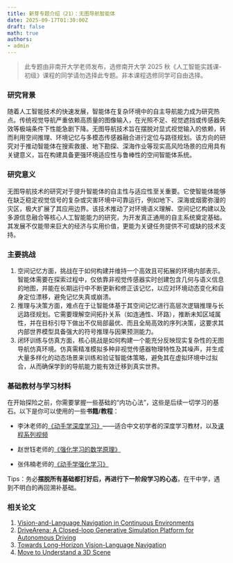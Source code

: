 ```yaml
---
title: 新芽专题介绍（21）：无图导航智能体
date: 2025-09-17T01:30:00Z
draft: false
math: true
authors: 
- admin
---
```


> 此专题由非南开大学老师发布，选修南开大学 2025 秋《人工智能实践课-初级》课程的同学请勿选择此专题。非本课程选修同学可自由选择。

### 研究背景

随着人工智能技术的快速发展，智能体在复杂环境中的自主导航能力成为研究热点。传统视觉导航严重依赖高质量的图像输入，在光照不足、视觉遮挡或传感器失效等极端条件下性能急剧下降。无图导航技术旨在摆脱对显式视觉输入的依赖，转而利用空间推理、环境记忆与多模态传感器融合进行定位与路径规划。该方向的研究对于推动智能体在搜索救援、地下勘探、深海作业等现实高风险场景的应用具有关键意义，旨在构建具备更强环境适应性与鲁棒性的空间智能体系统。



### 研究意义

无图导航技术的研究对于提升智能体的自主性与适应性至关重要。它使智能体能够在缺乏稳定视觉信号的复杂或灾害环境中可靠运行，例如地下、深海或烟雾弥漫的灾区，极大扩展了其应用边界。该技术推动了对环境语义理解、空间记忆构建以及多源信息融合等核心人工智能能力的研究，为开发真正通用的自主系统奠定基础。其发展不仅能带来巨大的经济与实用价值，更能为关键任务提供不可或缺的技术支持。



### 主要挑战

1. 空间记忆方面，挑战在于如何构建并维持一个高效且可拓展的环境内部表示。智能体需要在探索过程中，仅依靠非视觉传感器实时创建包含几何与语义信息的地图，并能在长期运行中不断更新和修正该记忆，以应对环境动态变化和自身定位漂移，避免记忆失真或崩溃。
2. 推理与决策方面，难点在于让智能体基于其空间记忆进行高层次逻辑推理与长远路径规划。它需要理解空间拓扑关系（如连通性、环路），推断未知区域属性，并在目标引导下做出不仅局部最优、而且全局高效的序列决策，这要求其内部世界模型具备强大的符号推理与因果预测能力。
3. 闭环训练与仿真方面，核心挑战是如何构建一个能充分反映现实复杂性的无图导航仿真环境。仿真需精准模拟多种非视觉传感器物理特性及其噪声，并生成大量多样化的动态场景来训练和验证智能体策略，避免其在虚拟环境中过拟合，从而确保学到的导航能力能有效迁移到真实世界。



### 基础教材与学习材料

在开始探险之前，你需要掌握一些基础的“内功心法”，这些是后续一切学习的基石。以下是你可以使用的一些**书籍/教程**：

* 李沐老师的[《动手学深度学习》](https://zh.d2l.ai/)——适合中文初学者的深度学习教材，以及[课程系列视频](https://space.bilibili.com/1567748478/lists/358497?type=series)

* 赵世钰老师的[《强化学习的数学原理》](https://github.com/MathFoundationRL/Book-Mathematical-Foundation-of-Reinforcement-Learning)

* 张伟楠老师的[《动手学强化学习》](https://hrl.boyuai.com/)

Tips：务必**摆脱所有基础都打好后，再进行下一阶段学习的心态**，在干中学，遇到不明白的再回溯补基础。



### 相关论文

1. [Vision-and-Language Navigation in Continuous Environments](https://arxiv.org/abs/2004.02857)
2. [DriveArena: A Closed-loop Generative Simulation Platform for Autonomous Driving](https://arxiv.org/abs/2408.00415)
3. [Towards Long-Horizon Vision-Language Navigation](https://arxiv.org/abs/2412.09082)
4. [Move to Understand a 3D Scene](https://arxiv.org/abs/2507.04047)
